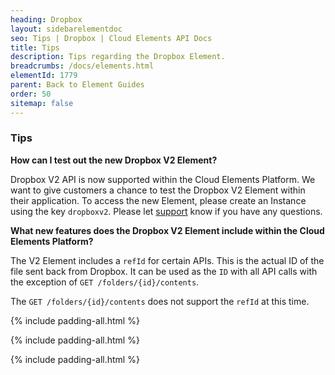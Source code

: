 ```yaml
---
heading: Dropbox
layout: sidebarelementdoc
seo: Tips | Dropbox | Cloud Elements API Docs
title: Tips
description: Tips regarding the Dropbox Element.
breadcrumbs: /docs/elements.html
elementId: 1779
parent: Back to Element Guides
order: 50
sitemap: false
---
```


### Tips

__How can I test out the new Dropbox V2 Element?__

Dropbox V2 API is now supported within the Cloud Elements Platform.  We want to give customers a chance to test the Dropbox V2 Element within their application.  To access the new Element, please create an Instance using the key `dropboxv2`.  Please let [support](mailto:support@cloud-elements.com) know if you have any questions.

__What new features does the Dropbox V2 Element include within the Cloud Elements Platform?__

The V2 Element includes a `refId` for certain APIs.  This is the actual ID of the file sent back from Dropbox.  It can be used as the `ID` with all API calls with the exception of `GET /folders/{id}/contents`.

The `GET /folders/{id}/contents` does not support the `refId` at this time.

{% include padding-all.html %}

{% include padding-all.html %}

{% include padding-all.html %}
